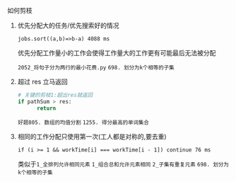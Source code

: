 如何剪枝

1. 优先分配大的任务/优先搜索好的情况

   ```JS
   jobs.sort((a,b)=>b-a) 4088 ms
   ```

   优先分配工作量小的工作会使得工作量大的工作更有可能最后无法被分配

   `2052_将句子分为两行的最小花费.py`
   `698. 划分为k个相等的子集`

2. 超过 res 立马返回
   ```Python
   # 关键的剪枝1:超出res就返回
   if pathSum > res:
         return
   ```
   `好题805. 数组的均值分割`
   `1255. 得分最高的单词集合`
3. 相同的工作分配只使用第一次(工人都是对称的,要去重)
   ```JS
   if (i >= 1 && workTime[i] === workTime[i - 1]) continue 76 ms
   ```
   类似于`1_全排列允许相同元素` `1_组合总和允许元素相同` `2_子集有重复元素`
   `698. 划分为k个相等的子集`
